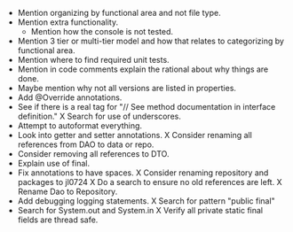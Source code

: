 * Mention organizing by functional area and not file type.
* Mention extra functionality.
  * Mention how the console is not tested.
* Mention 3 tier or multi-tier model and how that relates to categorizing by functional area.
* Mention where to find required unit tests.
* Mention in code comments explain the rational about why things are done.
* Maybe mention why not all versions are listed in properties.
* Add @Override annotations.
* See if there is a real tag for "// See method documentation in interface definition."
X Search for use of underscores.
* Attempt to autoformat everything.
* Look into getter and setter annotations.
X Consider renaming all references from DAO to data or repo.
* Consider removing all references to DTO.
* Explain use of final.
* Fix annotations to have spaces.
X Consider renaming repository and packages to jl0724
  X Do a search to ensure no old references are left.
X Rename Dao to Repository.
* Add debugging logging statements.
X Search for pattern "public final"
* Search for System.out and System.in
X Verify all private static final fields are thread safe.